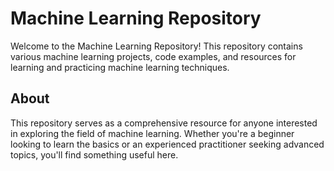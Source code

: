 # Machine Learning Repository

Welcome to the Machine Learning Repository! This repository contains various machine learning projects, code examples, and resources for learning and practicing machine learning techniques.

## About

This repository serves as a comprehensive resource for anyone interested in exploring the field of machine learning. Whether you're a beginner looking to learn the basics or an experienced practitioner seeking advanced topics, you'll find something useful here.
